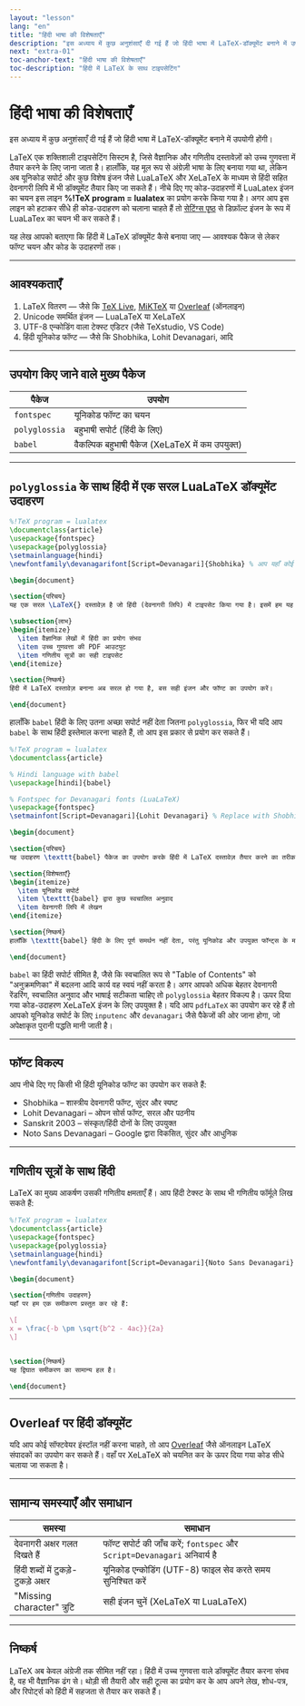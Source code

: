 ```yaml
---
layout: "lesson"
lang: "en"
title: "हिंदी भाषा की विशेषताएँ"
description: "इस अध्याय में कुछ अनुशंसाएँ दी गई हैं जो हिंदी भाषा में LaTeX-डॉक्यूमेंट बनाने में उपयोगी होंगी।"
next: "extra-01"
toc-anchor-text: "हिंदी भाषा की विशेषताएँ"
toc-description: "हिंदी में LaTeX के साथ टाइपसेटिंग"
---
```


# हिंदी भाषा की विशेषताएँ

<span class="summary">इस अध्याय में कुछ अनुशंसाएँ दी गई हैं जो हिंदी भाषा में LaTeX-डॉक्यूमेंट बनाने में उपयोगी होंगी।</span>


LaTeX एक शक्तिशाली टाइपसेटिंग सिस्टम है, जिसे वैज्ञानिक और गणितीय दस्तावेज़ों को उच्च गुणवत्ता में तैयार करने के लिए जाना जाता है। हालाँकि, यह मूल रूप से अंग्रेज़ी भाषा के लिए बनाया गया था, लेकिन अब यूनिकोड सपोर्ट और कुछ विशेष इंजन जैसे LuaLaTeX और XeLaTeX के माध्यम से हिंदी सहित देवनागरी लिपि में भी डॉक्यूमेंट तैयार किए जा सकते हैं। नीचे दिए गए कोड-उदाहरणों में LuaLatex इंजन का चयन इस लाइन **%!TeX program = lualatex** का प्रयोग करके किया गया है। अगर आप इस लाइन को हटाकर सीधे ही कोड-उदाहरण को चलाना चाहते हैं तो [सेटिंग्स पृष्ठ](settings) से डिफ़ॉल्ट इंजन के रूप में LuaLaTex का चयन भी कर सकते हैं।

यह लेख आपको बताएगा कि हिंदी में LaTeX डॉक्यूमेंट कैसे बनाया जाए — आवश्यक पैकेज से लेकर फॉण्ट चयन और कोड के उदाहरणों तक।

---

## आवश्यकताएँ

1. LaTeX वितरण — जैसे कि [TeX Live](https://www.tug.org/texlive/), [MiKTeX](https://miktex.org/) या [Overleaf](https://www.overleaf.com/) (ऑनलाइन)
2. Unicode समर्थित इंजन — LuaLaTeX या XeLaTeX
3. UTF-8 एन्कोडिंग वाला टेक्स्ट एडिटर (जैसे TeXstudio, VS Code)
4. हिंदी यूनिकोड फॉण्ट — जैसे कि Shobhika, Lohit Devanagari, आदि

---

## उपयोग किए जाने वाले मुख्य पैकेज

| पैकेज | उपयोग |
|-------|-------|
| `fontspec` | यूनिकोड फॉण्ट का चयन |
| `polyglossia` | बहुभाषी सपोर्ट (हिंदी के लिए) |
| `babel` | वैकल्पिक बहुभाषी पैकेज (XeLaTeX में कम उपयुक्त) |

---

## `polyglossia` के साथ हिंदी में एक सरल LuaLaTeX डॉक्यूमेंट उदाहरण

```latex
%!TeX program = lualatex
\documentclass{article}
\usepackage{fontspec}
\usepackage{polyglossia}
\setmainlanguage{hindi}
\newfontfamily\devanagarifont[Script=Devanagari]{Shobhika} % आप यहाँ कोई और यूनिकोड फॉण्ट भी चुन सकते हैं

\begin{document}

\section{परिचय}
यह एक सरल \LaTeX{} दस्तावेज़ है जो हिंदी (देवनागरी लिपि) में टाइपसेट किया गया है। इसमें हम यह देखेंगे कि यूनिकोड और सही फ़ॉन्ट्स की सहायता से LaTeX में हिंदी कैसे लिखी जा सकती है।

\subsection{लाभ}
\begin{itemize}
  \item वैज्ञानिक लेखों में हिंदी का प्रयोग संभव
  \item उच्च गुणवत्ता की PDF आउटपुट
  \item गणितीय सूत्रों का सही टाइपसेट
\end{itemize}

\section{निष्कर्ष}
हिंदी में LaTeX दस्तावेज़ बनाना अब सरल हो गया है, बस सही इंजन और फॉण्ट का उपयोग करें।

\end{document}
```

हालाँकि `babel` हिंदी के लिए उतना अच्छा सपोर्ट नहीं देता जितना `polyglossia`, फिर भी यदि आप `babel` के साथ हिंदी इस्तेमाल करना चाहते हैं, तो आप इस प्रकार से प्रयोग कर सकते हैं।

```latex
%!TeX program = lualatex
\documentclass{article}

% Hindi language with babel
\usepackage[hindi]{babel}

% Fontspec for Devanagari fonts (LuaLaTeX)
\usepackage{fontspec}
\setmainfont[Script=Devanagari]{Lohit Devanagari} % Replace with Shobhika etc. if desired

\begin{document}

\section{परिचय}
यह उदाहरण \texttt{babel} पैकेज का उपयोग करके हिंदी में LaTeX दस्तावेज़ तैयार करने का तरीका दिखाता है। इस दस्तावेज़ में हिंदी लिपि और यूनिकोड फॉन्ट्स का प्रयोग किया गया है।

\section{विशेषताएँ}
\begin{itemize}
  \item यूनिकोड सपोर्ट
  \item \texttt{babel} द्वारा कुछ स्वचालित अनुवाद
  \item देवनागरी लिपि में लेखन
\end{itemize}

\section{निष्कर्ष}
हालाँकि \texttt{babel} हिंदी के लिए पूर्ण समर्थन नहीं देता, परंतु यूनिकोड और उपयुक्त फॉन्ट्स के माध्यम से आप सरल हिंदी दस्तावेज़ तैयार कर सकते हैं। यदि अधिक उन्नत समर्थन की आवश्यकता हो तो \texttt{polyglossia} का उपयोग करें।

\end{document}

```

`babel` का हिंदी सपोर्ट सीमित है, जैसे कि स्वचालित रूप से "Table of Contents" को "अनुक्रमणिका" में बदलना आदि कार्य वह स्वयं नहीं करता है। अगर आपको अधिक बेहतर देवनागरी रेंडरिंग, स्वचालित अनुवाद और भाषाई सटीकता चाहिए तो `polyglossia` बेहतर विकल्प है। ऊपर दिया गया कोड-उदाहरण XeLaTeX इंजन के लिए उपयुक्त है। यदि आप `pdfLaTeX` का उपयोग कर रहे हैं तो आपको यूनिकोड सपोर्ट के लिए `inputenc` और `devanagari` जैसे पैकेजों की ओर जाना होगा, जो अपेक्षाकृत पुरानी पद्धति मानी जाती है।

---

## फॉण्ट विकल्प

आप नीचे दिए गए किसी भी हिंदी यूनिकोड फॉण्ट का उपयोग कर सकते हैं:

- Shobhika – शास्त्रीय देवनागरी फॉण्ट, सुंदर और स्पष्ट
- Lohit Devanagari – ओपन सोर्स फॉण्ट, सरल और पठनीय
- Sanskrit 2003 – संस्कृत/हिंदी दोनों के लिए उपयुक्त
- Noto Sans Devanagari – Google द्वारा विकसित, सुंदर और आधुनिक

---

##  गणितीय सूत्रों के साथ हिंदी

LaTeX का मुख्य आकर्षण उसकी गणितीय क्षमताएँ हैं। आप हिंदी टेक्स्ट के साथ भी गणितीय फॉर्मूले लिख सकते हैं:

```latex
%!TeX program = lualatex
\documentclass{article}
\usepackage{fontspec}
\usepackage{polyglossia}
\setmainlanguage{hindi}
\newfontfamily\devanagarifont[Script=Devanagari]{Noto Sans Devanagari} % आप यहाँ कोई और यूनिकोड फॉण्ट भी चुन सक

\begin{document}

\section{गणितीय उदाहरण}
यहाँ पर हम एक समीकरण प्रस्तुत कर रहे हैं:

\[
x = \frac{-b \pm \sqrt{b^2 - 4ac}}{2a}
\]


\section{निष्कर्ष}
यह द्विघात समीकरण का सामान्य हल है।

\end{document}

```
---

## Overleaf पर हिंदी डॉक्यूमेंट
यदि आप कोई सॉफ्टवेयर इंस्टॉल नहीं करना चाहते, तो आप [Overleaf](https://www.overleaf.com/) जैसे ऑनलाइन LaTeX संपादकों का उपयोग कर सकते हैं। वहाँ पर XeLaTeX को चयनित कर के ऊपर दिया गया कोड सीधे चलाया जा सकता है।

---

## सामान्य समस्याएँ और समाधान

| समस्या | समाधान |
|--------|---------|
| देवनागरी अक्षर गलत दिखते हैं | फॉण्ट सपोर्ट की जाँच करें; `fontspec` और `Script=Devanagari` अनिवार्य है |
| हिंदी शब्दों में टुकड़े-टुकड़े अक्षर | यूनिकोड एन्कोडिंग (UTF-8) फाइल सेव करते समय सुनिश्चित करें |
| "Missing character" त्रुटि | सही इंजन चुनें (XeLaTeX या LuaLaTeX) |


---

## निष्कर्ष

LaTeX अब केवल अंग्रेजी तक सीमित नहीं रहा। हिंदी में उच्च गुणवत्ता वाले डॉक्यूमेंट तैयार करना संभव है, वह भी वैज्ञानिक ढंग से। थोड़ी सी तैयारी और सही टूल्स का प्रयोग कर के आप अपने लेख, शोध-पत्र, और रिपोर्ट्स को हिंदी में सहजता से तैयार कर सकते हैं। 
